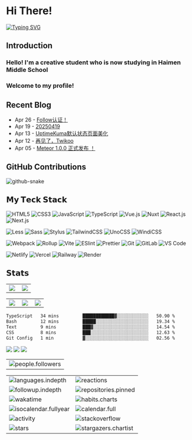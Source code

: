 # Hi There!

[![Typing SVG](https://readme-typing-svg.demolab.com?font=Fira+Code&weight=500&size=50&duration=2500&pause=800&center=true&multiline=true&repeat=false&width=900&height=180&lines=I%E2%80%99m+Teror+Fox;A+student+love+code+and+life)](https://git.io/typing-svg)

## Introduction
### Hello! I'm a creative student who is now studying in Haimen Middle School

### Welcome to my profile!
## Recent Blog
<!-- feed start -->
- Apr 26 - [Follow认证！](https://blog.trfox.top/posts/site/folo-cerfification)
- Apr 19 - [20250419](https://blog.trfox.top/notes/4)
- Apr 13 - [UptimeKuma默认状态页面美化](https://blog.trfox.top/posts/develope/make-uptimekuma-statuspage-beautiful)
- Apr 12 - [再见了，Twikoo](https://blog.trfox.top/posts/site/goodbye-twikoo)
- Apr 05 - [Meteor 1.0.0 正式发布 ！](https://blog.trfox.top/posts/develope/release-of-meteor-1.0.0)
<!-- feed end -->
## GitHub Contributions
<picture>
  <source media="(prefers-color-scheme: dark)" srcset="https://cdn.jsdelivr.net/gh/sysfox/sysfox@output/github-contribution-grid-snake.svg" />
  <source media="(prefers-color-scheme: light)" srcset="https://cdn.jsdelivr.net/gh/sysfox/sysfox@output/github-contribution-grid-snake.svg" />
  <img alt="github-snake" src="https://cdn.jsdelivr.net/gh/sysfox/sysfox@output/github-contribution-grid-snake.svg" />
</picture>

## 𝗠𝘆 𝗧𝗲𝗰𝗸 𝗦𝘁𝗮𝗰𝗸

![HTML5](https://img.shields.io/badge/-HTML5-%23E44D27?style=flat-square&logo=html5&logoColor=ffffff)
![CSS3](https://img.shields.io/badge/-CSS3-%231572B6?style=flat-square&logo=css3)
![JavaScript](https://img.shields.io/badge/-JavaScript-%23F7DF1C?style=flat-square&logo=javascript&logoColor=000000&labelColor=%23F7DF1C&color=%23FFCE5A)
![TypeScript](https://img.shields.io/badge/-TypeScript-007ACC?style=flat-square&logo=typescript&logoColor=white)
![Vue.js](https://img.shields.io/badge/-Vue.js-%232c3e50?style=flat-square&logo=vuedotjs)
![Nuxt](https://img.shields.io/badge/-Nuxt.js-%23282C34?style=flat-square&logo=nuxtdotjs)
![React.js](https://img.shields.io/badge/-React.js-%23282C34?style=flat-square&logo=react)
![Next.js](https://img.shields.io/badge/-Next.js-%23000000?style=flat-square&logo=nextdotjs)

![Less](https://img.shields.io/badge/-Less-%231d365d?style=flat-square&logo=less&logoColor=ffffff)
![Sass](https://img.shields.io/badge/-Sass-%23CC6699?style=flat-square&logo=sass&logoColor=ffffff)
![Stylus](https://img.shields.io/badge/-Stylus-%23333333?style=flat-square&logo=stylus)
![TailwindCSS](https://img.shields.io/badge/-TailwindCSS-%231a202c?style=flat-square&logo=tailwind-css)
![UnoCSS](https://img.shields.io/badge/-UnoCSS-%23333333?style=flat-square&logo=unocss)
![WindiCSS](https://img.shields.io/badge/-WindiCSS-%23000000?style=flat-square&logo=tailwind-css&&logoColor=48B0F1)

![Webpack](https://img.shields.io/badge/-Webpack-%232C3A42?style=flat-square&logo=webpack)
![Rollup](https://img.shields.io/badge/-Rollup-%23EC4A3F?style=flat-square&logo=rollupdotjs&logoColor=ffffff)
![Vite](https://img.shields.io/badge/-Vite-%23646CFF?style=flat-square&logo=vite&logoColor=ffffff)
![ESlint](https://img.shields.io/badge/-ESLint-%234B32C3?style=flat-square&logo=eslint)
![Prettier](https://img.shields.io/badge/-Prettier-%23F7B93E?style=flat-square&logo=prettier&logoColor=ffffff)
![Git](https://img.shields.io/badge/-Git-%23F05032?style=flat-square&logo=git&logoColor=%23ffffff)
![GitLab](https://img.shields.io/badge/-GitLab-FCA121?style=flat-square&logo=gitlab)
![VS Code](https://img.shields.io/badge/-VSCode-%23007ACC?style=flat-square&logo=visual-studio-code)

![Netlify](https://img.shields.io/badge/-Netlify-%2300C7B7?style=flat-square&logo=netlify&logoColor=ffffff)
![Vercel](https://img.shields.io/badge/-Vercel-%23ffffff?style=flat-square&logo=vercel&logoColor=000000)
![Railway](https://img.shields.io/badge/-Railway-%230B0D0E?style=flat-square&logo=railway)
![Render](https://img.shields.io/badge/-Render-%2346E3B7?style=flat-square&logo=render&logoColor=ffffff)

## 𝗦𝘁𝗮𝘁𝘀
<table>
    <tr>
        <td >
            <center><img src="https://p.trfox.top/https://github-readme-stats.vercel.app/api?username=sysfox&show_icons=true&hide_border=true&theme=chartreuse-dark" ></center>
        </td>
        <td >
            <center><img src="https://p.trfox.top/https://github-profile-summary-cards.vercel.app/api/cards/profile-details?username=sysfox&theme=github_dark&show_icons=true" align="right" /></center>
        </td>
    </tr>
</table>

<table>
    <tr>
        <td >
            <center><img src="https://p.trfox.top/http://github-profile-summary-cards.vercel.app/api/cards/repos-per-language?username=sysfox&theme=vue" ></center>
        </td>
        <td >
            <center><img src="https://p.trfox.top/http://github-profile-summary-cards.vercel.app/api/cards/productive-time?username=sysfox&theme=github&utcOffset=8" align="right" /></center>
        </td>
        <td >
            <center><img src="https://p.trfox.top/http://github-profile-summary-cards.vercel.app/api/cards/most-commit-language?username=sysfox&theme=vue" align="right" /></center>
        </td>
    </tr>
</table>

<!--START_SECTION:waka-->

```txt
TypeScript   34 mins         ████████████▓░░░░░░░░░░░░   50.90 %
Bash         12 mins         █████░░░░░░░░░░░░░░░░░░░░   19.34 %
Text         9 mins          ███▓░░░░░░░░░░░░░░░░░░░░░   14.54 %
CSS          8 mins          ███░░░░░░░░░░░░░░░░░░░░░░   12.63 %
Git Config   1 min           ▓░░░░░░░░░░░░░░░░░░░░░░░░   02.56 %
```

<!--END_SECTION:waka-->

<!-- github-readme-streak-stats 连续提交代码天数记录 -->

<picture>
  <source media="(prefers-color-scheme: dark)" srcset="https://github-readme-streak-stats.herokuapp.com/?user=sysfox&theme=dark&hide_border=true" />
  <source media="(prefers-color-scheme: light)" srcset="https://github-readme-streak-stats.herokuapp.com/?user=sysfox&theme=light&hide_border=true" />
  <img src="https://github-readme-streak-stats.herokuapp.com/?user=sysfox&theme=dark&hide_border=true" />
</picture>

<!-- metrics 基础资料 -->
<img src="https://cdn.jsdelivr.net/gh/sysfox/sysfox@main/github-metrics/base.svg" />
<!-- profile-3d-contrib 3D 贡献图-->
<picture>
  <source media="(prefers-color-scheme: dark)" srcset="https://cdn.jsdelivr.net/gh/sysfox/sysfox/profile-3d-contrib/profile-night-rainbow.svg" />
  <source media="(prefers-color-scheme: light)" srcset="https://cdn.jsdelivr.net/gh/sysfox/sysfox/profile-3d-contrib/profile-gitblock.svg" />
  <img src="https://cdn.jsdelivr.net/gh/sysfox/sysfox/profile-3d-contrib/profile-night-rainbow.svg" />
</picture>

</div>


<!-- GitHub metrics 信息指标 -->
<div align="center">

<!-- first form 第一个表格 -->
<table>
  <tr>
    <td><img src="https://cdn.jsdelivr.net/gh/sysfox/sysfox/github-metrics/people.followers.svg" alt="people.followers" /></td>
  </tr>
</table>

<!-- second form 第二个表格 -->
<table>
  <tr>
    <td><img src="https://cdn.jsdelivr.net/gh/sysfox/sysfox/github-metrics/languages.indepth.svg" alt="languages.indepth" /></td>
    <td><img src="https://cdn.jsdelivr.net/gh/sysfox/sysfox/github-metrics/reactions.svg" alt="reactions" /></td>
  </tr>
  <tr>
    <td><img src="https://cdn.jsdelivr.net/gh/sysfox/sysfox/github-metrics/followup.indepth.svg" alt="followup.indepth" /></td>
    <td><img src="https://cdn.jsdelivr.net/gh/sysfox/sysfox/github-metrics/repositories.pinned.svg" alt="repositories.pinned" /></td>
  </tr>
  <tr>
    <td><img src="https://cdn.jsdelivr.net/gh/sysfox/sysfox/github-metrics/wakatime.svg" alt="wakatime" /></td>
    <td><img src="https://cdn.jsdelivr.net/gh/sysfox/sysfoxsysfox/sysfox/github-metrics/habits.charts.svg" alt="habits.charts" /></td>
  </tr>
  <tr>
    <td><img src="https://cdn.jsdelivr.net/gh/sysfox/sysfox/github-metrics/isocalendar.fullyear.svg" alt="isocalendar.fullyear" /></td>
    <td><img src="https://cdn.jsdelivr.net/gh/sysfox/sysfox/github-metrics/calendar.full.svg" alt="calendar.full" /></td>
  </tr>
  <tr>
    <td><img src="https://cdn.jsdelivr.net/gh/sysfox/sysfox/github-metrics/activity.svg" alt="activity" /></td>
    <td><img src="https://cdn.jsdelivr.net/gh/sysfox/sysfox/github-metrics/stackoverflow.svg" alt="stackoverflow" /></td>
  </tr>
  <tr>
    <td><img src="https://cdn.jsdelivr.net/gh/sysfox/sysfox/github-metrics/stars.svg" alt="stars" /></td>
    <td><img src="https://cdn.jsdelivr.net/gh/sysfox/sysfox/github-metrics/stargazers.chartist.svg" alt="stargazers.chartist" /></td>
  </tr>
</table>
